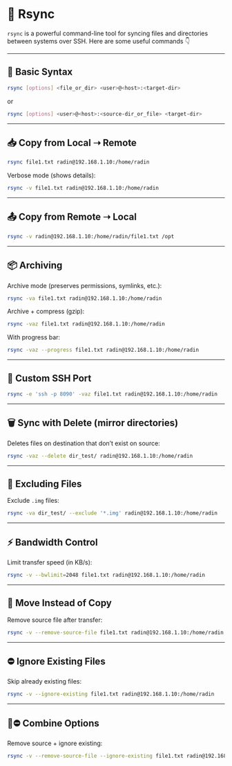 # 🔄 Rsync

`rsync` is a powerful command-line tool for syncing files and directories between systems over SSH.
Here are some useful commands 👇

---

## 📌 Basic Syntax

```bash
rsync [options] <file_or_dir> <user>@<host>:<target-dir>
```

or

```bash
rsync [options] <user>@<host>:<source-dir_or_file> <target-dir>
```

---

## 📥 Copy from Local ➝ Remote

```bash
rsync file1.txt radin@192.168.1.10:/home/radin
```

Verbose mode (shows details):

```bash
rsync -v file1.txt radin@192.168.1.10:/home/radin
```

---

## 📤 Copy from Remote ➝ Local

```bash
rsync -v radin@192.168.1.10:/home/radin/file1.txt /opt
```

---

## 📦 Archiving

Archive mode (preserves permissions, symlinks, etc.):

```bash
rsync -va file1.txt radin@192.168.1.10:/home/radin
```

Archive + compress (gzip):

```bash
rsync -vaz file1.txt radin@192.168.1.10:/home/radin
```

With progress bar:

```bash
rsync -vaz --progress file1.txt radin@192.168.1.10:/home/radin
```

---

## 🔐 Custom SSH Port

```bash
rsync -e 'ssh -p 8090' -vaz file1.txt radin@192.168.1.10:/home/radin
```

---

## 🗑️ Sync with Delete (mirror directories)

Deletes files on destination that don’t exist on source:

```bash
rsync -vaz --delete dir_test/ radin@192.168.1.10:/home/radin
```

---

## 🚫 Excluding Files

Exclude `.img` files:

```bash
rsync -va dir_test/ --exclude '*.img' radin@192.168.1.10:/home/radin
```

---

## ⚡ Bandwidth Control

Limit transfer speed (in KB/s):

```bash
rsync -v --bwlimit=2048 file1.txt radin@192.168.1.10:/home/radin
```

---

## 🧹 Move Instead of Copy

Remove source file after transfer:

```bash
rsync -v --remove-source-file file1.txt radin@192.168.1.10:/home/radin
```

---

## ⛔ Ignore Existing Files

Skip already existing files:

```bash
rsync -v --ignore-existing file1.txt radin@192.168.1.10:/home/radin
```

---

## 🧹⛔ Combine Options

Remove source + ignore existing:

```bash
rsync -v --remove-source-file --ignore-existing file1.txt radin@192.168.1.10:/home/radin
```

